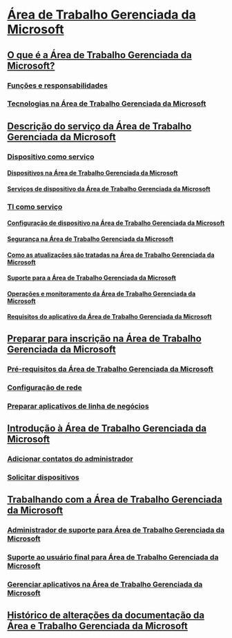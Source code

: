 # [Área de Trabalho Gerenciada da Microsoft](index.yml)
## [O que é a Área de Trabalho Gerenciada da Microsoft?](intro/index.md)
### [Funções e responsabilidades](intro/roles-and-responsibilities.md)
### [Tecnologias na Área de Trabalho Gerenciada da Microsoft](intro/technologies.md)
## [Descrição do serviço da Área de Trabalho Gerenciada da Microsoft](service-description/index.md)
### [Dispositivo como serviço](service-description/daas.md)
#### [Dispositivos na Área de Trabalho Gerenciada da Microsoft](service-description/device-list.md)
#### [Serviços de dispositivo da Área de Trabalho Gerenciada da Microsoft](service-description/device-services.md)
### [TI como serviço](service-description/itaas.md)
#### [Configuração de dispositivo na Área de Trabalho Gerenciada da Microsoft](service-description/device-policies.md)
#### [Segurança na Área de Trabalho Gerenciada da Microsoft](service-description/security.md)
#### [Como as atualizações são tratadas na Área de Trabalho Gerenciada da Microsoft](service-description/updates.md)
#### [Suporte para a Área de Trabalho Gerenciada da Microsoft](service-description/support.md)
#### [Operações e monitoramento da Área de Trabalho Gerenciada da Microsoft](service-description/operations-and-monitoring.md)
#### [Requisitos do aplicativo da Área de Trabalho Gerenciada da Microsoft](service-description/mmd-app-requirements.md)
## [Preparar para inscrição na Área de Trabalho Gerenciada da Microsoft](get-ready/index.md)
### [Pré-requisitos da Área de Trabalho Gerenciada da Microsoft](get-ready/prerequisites.md)
### [Configuração de rede](get-ready/network.md)
### [Preparar aplicativos de linha de negócios](get-ready/apps.md)
## [Introdução à Área de Trabalho Gerenciada da Microsoft](get-started/index.md)
### [Adicionar contatos do administrador](get-started/add-admin-contacts.md)
### [Solicitar dispositivos](get-started/devices.md)
## [Trabalhando com a Área de Trabalho Gerenciada da Microsoft](working-with-managed-desktop/index.md)
### [Administrador de suporte para Área de Trabalho Gerenciada da Microsoft](working-with-managed-desktop/admin-support.md)
### [Suporte ao usuário final para Área de Trabalho Gerenciada da Microsoft](working-with-managed-desktop/end-user-support.md)
### [Gerenciar aplicativos na Área de Trabalho Gerenciada da Microsoft](working-with-managed-desktop/manage-apps.md)
## [Histórico de alterações da documentação da Área e Trabalho Gerenciada da Microsoft](change-history-managed-desktop.md)

